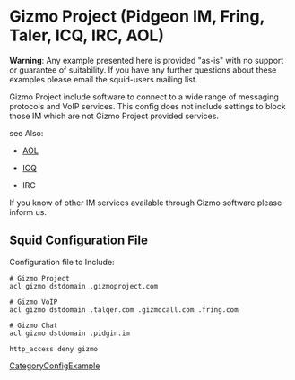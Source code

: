 # Gizmo Project (Pidgeon IM, Fring, Taler, ICQ, IRC, AOL)

**Warning**: Any example presented here is provided "as-is" with no
support or guarantee of suitability. If you have any further questions
about these examples please email the squid-users mailing list.

Gizmo Project include software to connect to a wide range of messaging
protocols and VoIP services. This config does not include settings to
block those IM which are not Gizmo Project provided services.

see Also:

  - [AOL](https://wiki.squid-cache.org/action/show/ConfigExamples/Chat/Gizmo/ConfigExamples/Chat/Aol#)

  - [ICQ](https://wiki.squid-cache.org/action/show/ConfigExamples/Chat/Gizmo/ConfigExamples/Chat/Icq#)

  - IRC

If you know of other IM services available through Gizmo software please
inform us.

## Squid Configuration File

Configuration file to Include:

    # Gizmo Project
    acl gizmo dstdomain .gizmoproject.com
    
    # Gizmo VoIP
    acl gizmo dstdomain .talqer.com .gizmocall.com .fring.com
    
    # Gizmo Chat
    acl gizmo dstdomain .pidgin.im
    
    http_access deny gizmo

[CategoryConfigExample](https://wiki.squid-cache.org/action/show/ConfigExamples/Chat/Gizmo/CategoryConfigExample#)

